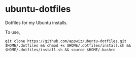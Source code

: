 # ubuntu-dotfiles
Dotfiles for my Ubuntu installs. 

To use, 

`git clone https://github.com/appwiz/ubuntu-dotfiles.git $HOME/.dotfiles && chmod +x $HOME/.dotfiles/install.sh && $HOME/.dotfiles/install.sh && source $HOME/.bashrc`

